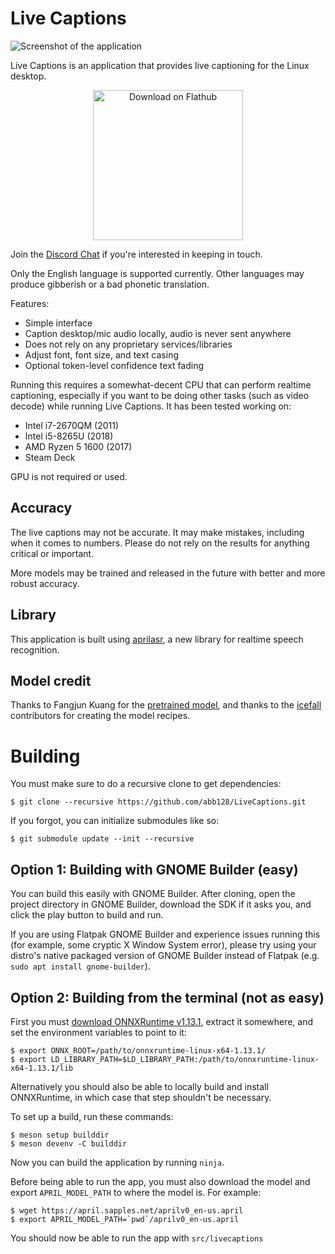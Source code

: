 # Live Captions

![Screenshot of the application](https://github.com/abb128/LiveCaptions/blob/main/screenshot.png?raw=true)

Live Captions is an application that provides live captioning for the Linux desktop.

<p align="center">
    <a href='https://flathub.org/apps/details/net.sapples.LiveCaptions'>
        <img width='240' alt='Download on Flathub' src='https://flathub.org/assets/badges/flathub-badge-en.png'/>
    </a>
</p>

Join the [Discord Chat](https://discord.gg/QWaJHxWjUM) if you're interested in keeping in touch.

Only the English language is supported currently. Other languages may produce gibberish or a bad phonetic translation.

Features:
* Simple interface
* Caption desktop/mic audio locally, audio is never sent anywhere
* Does not rely on any proprietary services/libraries
* Adjust font, font size, and text casing
* Optional token-level confidence text fading

Running this requires a somewhat-decent CPU that can perform realtime captioning, especially if you want to be doing other tasks (such as video decode) while running Live Captions. It has been tested working on:
* Intel i7-2670QM (2011)
* Intel i5-8265U (2018)
* AMD Ryzen 5 1600 (2017)
* Steam Deck

GPU is not required or used.

## Accuracy
The live captions may not be accurate. It may make mistakes, including when it comes to numbers. Please do not rely on the results for anything critical or important.

More models may be trained and released in the future with better and more robust accuracy.

## Library
This application is built using [aprilasr](https://github.com/abb128/april-asr), a new library for realtime speech recognition.

## Model credit
Thanks to Fangjun Kuang for the [pretrained model](https://huggingface.co/csukuangfj/icefall-asr-librispeech-lstm-transducer-stateless2-2022-09-03/tree/main), and thanks to the [icefall](https://github.com/k2-fsa/icefall) contributors for creating the model recipes.

# Building
You must make sure to do a recursive clone to get dependencies:
```
$ git clone --recursive https://github.com/abb128/LiveCaptions.git
```

If you forgot, you can initialize submodules like so:
```
$ git submodule update --init --recursive
```

## Option 1: Building with GNOME Builder (easy)
You can build this easily with GNOME Builder. After cloning, open the project directory in GNOME Builder, download the SDK if it asks you, and click the play button to build and run.

If you are using Flatpak GNOME Builder and experience issues running this (for example, some cryptic X Window System error), please try using your distro's native packaged version of GNOME Builder instead of Flatpak (e.g. `sudo apt install gnome-builder`).

## Option 2: Building from the terminal (not as easy)
First you must [download ONNXRuntime v1.13.1](https://github.com/microsoft/onnxruntime/releases/download/v1.13.1/onnxruntime-linux-x64-1.13.1.tgz), extract it somewhere, and set the environment variables to point to it:
```
$ export ONNX_ROOT=/path/to/onnxruntime-linux-x64-1.13.1/
$ export LD_LIBRARY_PATH=$LD_LIBRARY_PATH:/path/to/onnxruntime-linux-x64-1.13.1/lib
```

Alternatively you should also be able to locally build and install ONNXRuntime, in which case that step shouldn't be necessary.

To set up a build, run these commands:
```
$ meson setup builddir
$ meson devenv -C builddir
```

Now you can build the application by running `ninja`.

Before being able to run the app, you must also download the model and export `APRIL_MODEL_PATH` to where the model is. For example:
```
$ wget https://april.sapples.net/aprilv0_en-us.april
$ export APRIL_MODEL_PATH=`pwd`/aprilv0_en-us.april
```

You should now be able to run the app with `src/livecaptions`
